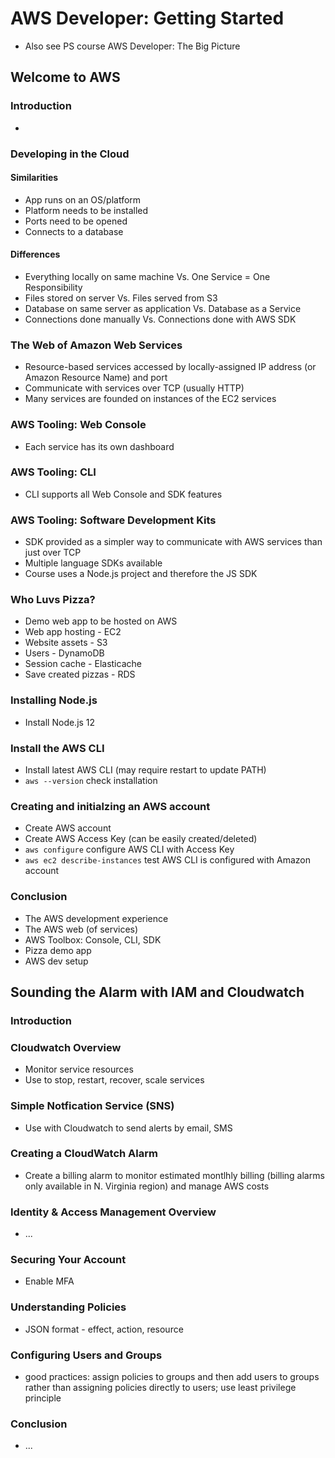 # AWS Developer: Getting Started
- Also see PS course AWS Developer: The Big Picture

## Welcome to AWS
### Introduction
-

### Developing in the Cloud
#### Similarities
- App runs on an OS/platform
- Platform needs to be installed
- Ports need to be opened
- Connects to a database

#### Differences
- Everything locally on same machine Vs. One Service = One Responsibility
- Files stored on server Vs. Files served from S3
- Database on same server as application Vs. Database as a Service
- Connections done manually Vs. Connections done with AWS SDK

### The Web of Amazon Web Services
- Resource-based services accessed by locally-assigned IP address (or Amazon Resource Name) and port 
- Communicate with services over TCP (usually HTTP)
- Many services are founded on instances of the EC2 services

### AWS Tooling: Web Console
- Each service has its own dashboard

### AWS Tooling: CLI
- CLI supports all Web Console and SDK features

### AWS Tooling: Software Development Kits
- SDK provided as a simpler way to communicate with AWS services than just over TCP
- Multiple language SDKs available
- Course uses a Node.js project and therefore the JS SDK

### Who Luvs Pizza?
- Demo web app to be hosted on AWS
- Web app hosting - EC2
- Website assets - S3
- Users - DynamoDB
- Session cache - Elasticache
- Save created pizzas - RDS

### Installing Node.js
- Install Node.js 12

### Install the AWS CLI
- Install latest AWS CLI (may require restart to update PATH)
- `aws --version` check installation

### Creating and initialzing an AWS account
- Create AWS account
- Create AWS Access Key (can be easily created/deleted)
- `aws configure` configure AWS CLI with Access Key
- `aws ec2 describe-instances` test AWS CLI is configured with Amazon account

### Conclusion
- The AWS development experience
- The AWS web (of services)
- AWS Toolbox: Console, CLI, SDK
- Pizza demo app
- AWS dev setup

## Sounding the Alarm with IAM and Cloudwatch
### Introduction

### Cloudwatch Overview
- Monitor service resources
- Use to stop, restart, recover, scale services

### Simple Notfication Service (SNS)
- Use with Cloudwatch to send alerts by email, SMS

### Creating a CloudWatch Alarm
- Create a billing alarm to monitor estimated montlhly billing (billing alarms only available in N. Virginia region) and manage AWS costs

### Identity & Access Management Overview
- ...

### Securing Your Account
- Enable MFA

### Understanding Policies
- JSON format - effect, action, resource


### Configuring Users and Groups
- good practices: assign policies to groups and then add users to groups rather than assigning policies directly to users; use least privilege principle

### Conclusion
- ...
